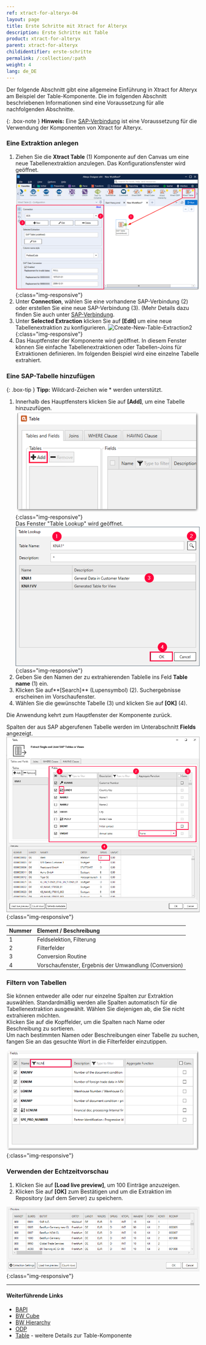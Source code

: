 ```yaml
---
ref: xtract-for-alteryx-04
layout: page
title: Erste Schritte mit Xtract for Alteryx
description: Erste Schritte mit Table
product: xtract-for-alteryx
parent: xtract-for-alteryx
childidentifier: erste-schritte
permalink: /:collection/:path
weight: 4
lang: de_DE
---
```


Der folgende Abschnitt gibt eine allgemeine Einführung in Xtract for Alteryx am Beispiel der Table-Komponente.
Die im folgenden Abschnitt beschriebenen Informationen sind eine Voraussetzung für alle nachfolgenden Abschnitte.

{: .box-note }
**Hinweis:** Eine [SAP-Verbindung](./einfuehrung/sap-verbindung) ist eine Voraussetzung für die Verwendung der Komponenten von Xtract for Alteryx.

### Eine Extraktion anlegen

1. Ziehen Sie die **Xtract Table** (1) Komponente auf den Canvas um eine neue Tabellenextraktion anzulegen. Das Konfigurationsfenster wird geöffnet. 
![Create-New-Table-Extraction](/img/content/xfa/xfa_create_table_extraction_01.png){:class="img-responsive"}
2. Unter **Connection**, wählen Sie eine vorhandene  SAP-Verbindung (2) oder erstellen Sie eine neue SAP-Verbindung (3). (Mehr Details dazu finden Sie auch unter [SAP-Verbindung](./einfuehrung/sap-verbindung).
3. Unter **Selected Extraction** klicken Sie auf **[Edit]**  um eine neue Tabellenextraktion zu konfigurieren.
![Create-New-Table-Extraction2](/img/content/xfa_create_table_extraction_02.png){:class="img-responsive"}
4. Das Hauptfenster der Komponente wird geöffnet. In diesem Fenster können Sie einfache Tabellenextraktionen oder Tabellen-Joins für Extraktionen definieren. Im folgenden Beispiel wird eine einzelne Tabelle extrahiert.

### Eine SAP-Tabelle hinzufügen

{: .box-tip }
**Tipp:** Wildcard-Zeichen wie * werden unterstützt. 

1. Innerhalb des Hauptfensters klicken Sie auf **[Add]**, um eine Tabelle hinzuzufügen.<br>
![Add-New-Table](/img/content/xfa/table_main-window_add.png){:class="img-responsive"} <br/>
Das Fenster "Table Lookup" wird geöffnet. <br/>
![Look-Up-Table](/img/content/table/table_look-up.png){:class="img-responsive"} <br/>
2. Geben Sie den Namen der zu extrahierenden Tablelle ins Feld **Table name** (1) ein.<br>
3. Klicken Sie auf**[Search]** (Lupensymbol) (2).
Suchergebnisse erscheinen im Vorschaufenster.
4. Wählen Sie die gewünschte Tabelle (3) und klicken Sie auf **[OK]** (4). <br>

Die Anwendung kehrt zum Hauptfenster der Komponente zurück.<br>

Spalten der aus SAP abgerufenen Tabelle werden im Unterabschnitt **Fields** angezeigt.<br>
![Table-Form](/img/content/table/table_fields_filter.png){:class="img-responsive"}<br>

| Nummer | Element / Beschreibung | 
|:------------|:-----|
| 1  | Feldselektion, Filterung |  
| 2  | Filterfelder   |  
| 3  | Conversion Routine  |
| 4  | Vorschaufenster, Ergebnis der Umwandlung (Conversion)   |   

### Filtern von Tabellen

Sie können entweder alle oder nur einzelne Spalten zur Extraktion auswählen. 
Standardmäßig werden alle Spalten automatisch für die Tabellenextraktion ausgewählt. Wählen Sie diejenigen ab, die Sie nicht extrahieren möchten.<br>
Klicken Sie auf die Kopffelder, um die Spalten nach Name oder Beschreibung zu sortieren.<br>
Um nach bestimmten Namen oder Beschreibungen einer Tabelle zu suchen, fangen Sie an das gesuchte Wort in die Filterfelder einzutippen.<br>

![Table-Main](/img/content/table/fields_filter-search.png){:class="img-responsive"}

### Verwenden der Echtzeitvorschau

1. Klicken Sie auf **[Load live preview]**, um 100 Einträge anzuzeigen.
2. Klicken Sie auf **[OK]** zum Bestätigen und um die Extraktion im Repository (auf dem Server) zu speichern.

![Table-Main](/img/content/xfa/xfa-table-preview.png){:class="img-responsive"}


*****
#### Weiterführende Links
- [BAPI](./bapis-und-funktionsbausteine)
- [BW Cube](./bw-cube)
- [BW Hierarchy](./bw-hierarchien)
- [ODP](./odp)
- [Table](./table) - weitere Details zur Table-Komponente


